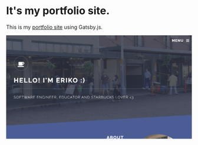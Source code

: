 # It's my portfolio site.

This is my [portfolio site](http://hello-eriko.surge.sh/) using Gatsby.js. 

![Screenshot](./src/assets/img/screenshot.png)


